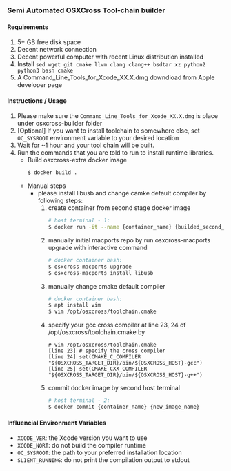 ### Semi Automated OSXCross Tool-chain builder

#### Requirements
1. 5+ GB free disk space
2. Decent network connection
3. Decent powerful computer with recent Linux distribution installed
4. Install `sed wget git cmake llvm clang clang++ bsdtar xz python2 python3 bash cmake`
5. A Command_Line_Tools_for_Xcode_XX.X.dmg downdload from Apple developer page

#### Instructions / Usage
1. Please make sure the `Command_Line_Tools_for_Xcode_XX.X.dmg` is place under osxcross-builder folder
2. [Optional] If you want to install toolchain to somewhere else, set `OC_SYSROOT` environment variable to your desired location
3. Wait for ~1 hour and your tool chain will be built.
4. Run the commands that you are told to run to install runtime libraries.
    * Build osxcross-extra docker image
        ```bash
        $ docker build .
        ```
    * Manual steps
        * please install libusb and change camke default compiler by following steps:
            1. create container from second stage docker image
                ```bash 
                # host terminal - 1:
                $ docker run -it --name {container_name} {builded_second_stage_image_id} /bin/bash
                ```
            2. manually initial macports repo by run osxcross-macports upgrade with interactive command
                ```bash 
                # docker container bash:
                $ osxcross-macports upgrade
                $ osxcross-macports install libusb
                ```
            3. manually change cmake default compiler
                ```bash 
                # docker container bash:
                $ apt install vim
                $ vim /opt/osxcross/toolchain.cmake
                ```
            4. specify your gcc cross compiler at line 23, 24 of /opt/osxcross/toolchain.cmake by
                ```vim 
                # vim /opt/osxcross/toolchain.cmake
                [line 23] # specify the cross compiler
                [line 24] set(CMAKE_C_COMPILER "${OSXCROSS_TARGET_DIR}/bin/${OSXCROSS_HOST}-gcc")
                [line 25] set(CMAKE_CXX_COMPILER "${OSXCROSS_TARGET_DIR}/bin/${OSXCROSS_HOST}-g++")
                ```
            4. commit docker image by second host terminal
                ```bash 
                # host terminal - 2:
                $ docker commit {container_name} {new_image_name}
                ```

#### Influencial Environment Variables

- `XCODE_VER`: the Xcode version you want to use
- `XCODE_NORT`: do not build the compiler runtime
- `OC_SYSROOT`: the path to your preferred installation location
- `SLIENT_RUNNING`: do not print the compilation output to stdout
